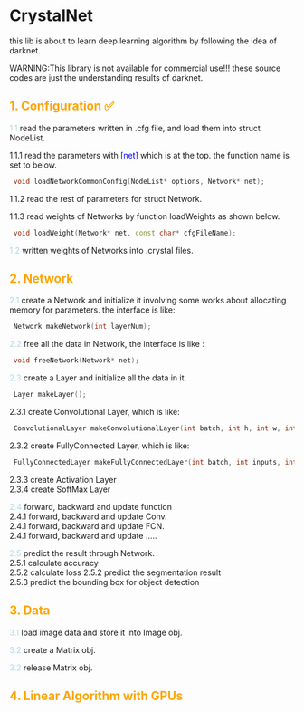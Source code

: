 # CrystalNet
this lib is about to learn deep learning algorithm by following the idea of darknet. 

WARNING:This library is not available for commercial use!!! these source codes are just the understanding results of darknet.


## <font color="orange">1. Configuration ✅</font>

   <font color="lightblue">1.1</font> read the parameters written in .cfg file, and load them into struct NodeList.  
   
   
   1.1.1 read the parameters with <font color="blue">[net]</font> which is at the top.
   the function name is set to below.
   ```cpp
    void loadNetworkCommonConfig(NodeList* options, Network* net);
   ```

   1.1.2 read the rest of parameters for struct Network.  

   1.1.3 read weights of Networks by function loadWeights as shown below.
   ```cpp
    void loadWeight(Network* net, const char* cfgFileName);
   ```
  <font color="lightblue">1.2</font>  written weights of Networks into .crystal files.  

  ## <font color="orange">2. Network </font>
  
  <font color="lightblue">2.1</font>  create a Network and initialize it involving some works about allocating memory for parameters. the interface is like:
  ```cpp
   Network makeNetwork(int layerNum);
  ```  
 <font color="lightblue">2.2</font>  free all the data in Network, the interface is like :
  ```c
   void freeNetwork(Network* net);
  ```  
 <font color="lightblue">2.3</font>  create a Layer and initialize all the data in it.
  ```c
   Layer makeLayer();
  ```
  2.3.1 create Convolutional Layer, which is like:  
  ```c
   ConvolutionalLayer makeConvolutionalLayer(int batch, int h, int w, int c, int n, int size, int stride, int padding, ACTIVATION activation, int batch_normalize, ...);
  ```   
  2.3.2 create FullyConnected Layer, which is like:
  ```c
   FullyConnectedLayer makeFullyConnectedLayer(int batch, int inputs, int outputs, ACTIVATION activation, int batch_normalize);

  ```
  2.3.3 create Activation Layer  
  2.3.4 create SoftMax Layer  
  
  <font color="lightblue">2.4</font> forward, backward and update function  
  2.4.1 forward, backward and update Conv.  
  2.4.1 forward, backward and update FCN.  
  2.4.1 forward, backward and update .....

  <font color="lightblue">2.5</font> predict the result through Network.  
  2.5.1 calculate accuracy  
  2.5.2 calculate loss
  2.5.2 predict the segmentation result  
  2.5.3 predict the bounding box for object detection

  ## <font color="orange">3. Data</font>
  <font color="lightblue">3.1</font> load image data and store it into Image obj.
  
  <font color="lightblue">3.2</font> create a Matrix obj.

  <font color="lightblue">3.2</font> release Matrix obj.

  ## <font color="orange">4. Linear Algorithm with GPUs</font>



